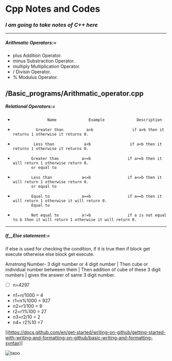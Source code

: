 #  Cpp Notes and Codes

### _**I am going to take notes of C++ here**_
-------------------------------------------------------------------------
#####  _**Arithmatic Operators:=**_
-    plus          Addition Operator.
-    minus          Substraction Operator.
-    multiply          Multiplication Operator.
-    /          Divisin Operator.
-    %          Modulus Operator.

/Basic_programs/Arithmatic_operator.cpp
--------------------------------------------------------------------------
##### _**Relational Operators:=**_
-                    Name              Example              Description
-               Greater than          a>b                 if a>b then it returns 1 otherwise it returns 0.

-              Less than             a<b                 if a<b then it returns 1 otherwise it returns 0.

-             Greater than          a>=b                if a>=b then it will return 1 otherwise return 0.
              or equal to
 
-             Less than             a<=b                if a<=b then it will return 1 otherwise return 0.
              or equal to   

-             Equal to              a==b                if a==b then it will return 1 otherwise it will return 0.
              Equal to         

-             Not equal to          a!=b                if a is not equal to b then it will return 1 otherwise it will return 0.

------------------------------------------------------------------------

##### _**If__Else statement:=**_

if else is used for checking the condition, if it is true then if block get execute otherwise else block get execute.
       
Amstrong Number- 3 digit number or 4 digit number | Then cube or individual number betweeen them | Then addition of cube of these 3 digit numbers | gives the answer of same 3 digit number.

- [ ] n=4297
- n1=n/1000    = 4
- r1=n%1000    = 927
- n2=r1/100    = 9
- r2=r1%100    = 27
- n3=r2/10     = 2
- n4= r2%10    =7

[(https://docs.github.com/en/get-started/writing-on-github/getting-started-with-writing-and-formatting-on-github/basic-writing-and-formatting-syntax)]


![taoo](https://user-images.githubusercontent.com/62470301/190870650-c1e368a0-2da5-4e52-86c3-039a3bb1a364.jpg)

